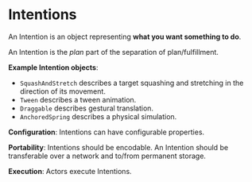 # Intentions

An Intention is an object representing **what you want something to do**.

An Intention is the *plan* part of the separation of plan/fulfillment.

**Example Intention objects**:

- `SquashAndStretch` describes a target squashing and stretching in the direction of its movement.
- `Tween` describes a tween animation.
- `Draggable` describes gestural translation.
- `AnchoredSpring` describes a physical simulation.

**Configuration**: Intentions can have configurable properties.

**Portability**: Intentions should be encodable. An Intention should be transferable over a network and to/from permanent storage.

**Execution**: Actors execute Intentions.

